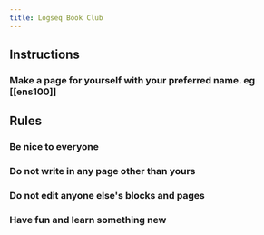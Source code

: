 ```yaml
---
title: Logseq Book Club
---
```


## Instructions
### Make a page for yourself with your preferred name. eg [[ens100]]
###
## Rules
### Be nice to everyone
### Do not write in any page other than yours
### Do not edit anyone else's blocks and pages
### Have fun and learn something new
